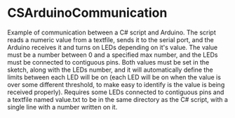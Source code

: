 # CSArduinoCommunication
Example of communication between a C# script and Arduino. The script reads a numeric value from a textfile, sends it to the serial port, and the Arduino receives it and turns on LEDs depending on it's value. The value must be a number between 0 and a specified max number, and the LEDs must be connected to contiguous pins. Both values must be set in the sketch, along with the LEDs number, and it will automatically define the limits between each LED will be on (each LED will be on when the value is over some different threshold, to make easy to identify is the value is being received properly). Requires some LEDs connected to contiguous pins and a textfile named value.txt to be in the same directory as the C# script, with a single line with a number written on it.
